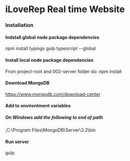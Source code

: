 # iLoveRep Real time Website

### Installation
#### Indstall global node package dependencies
npm install typings gulp typescript --global

#### Install local node package dependencies
From project-root and 002-server folder do:
npm install

#### Download MongoDB
https://www.mongodb.com/download-center

#### Add to environtment variables
##### On Windows add the following to end of path
;C:\Program Files\MongoDB\Server\3.2\bin

#### Run server
gulp
